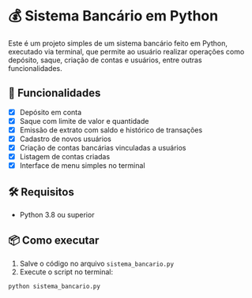# 💰 Sistema Bancário em Python

Este é um projeto simples de um sistema bancário feito em Python, executado via terminal, que permite ao usuário realizar operações como depósito, saque, criação de contas e usuários, entre outras funcionalidades.

## 🚀 Funcionalidades

- [x] Depósito em conta
- [x] Saque com limite de valor e quantidade
- [x] Emissão de extrato com saldo e histórico de transações
- [x] Cadastro de novos usuários
- [x] Criação de contas bancárias vinculadas a usuários
- [x] Listagem de contas criadas
- [x] Interface de menu simples no terminal

## 🛠️ Requisitos

- Python 3.8 ou superior

## 📦 Como executar

1. Salve o código no arquivo `sistema_bancario.py`
2. Execute o script no terminal:

```bash
python sistema_bancario.py


